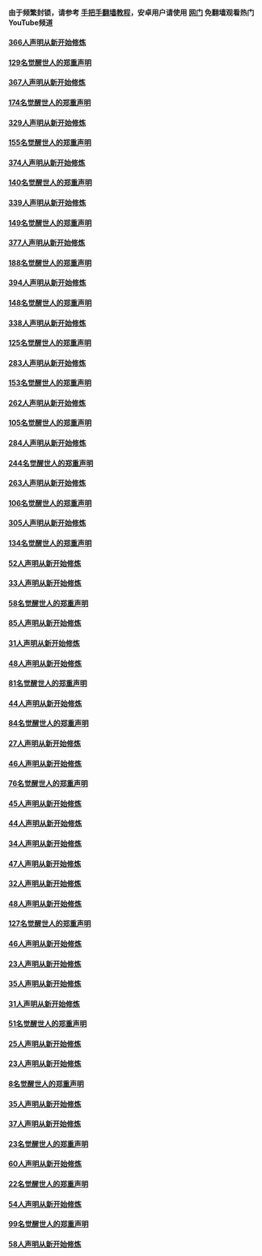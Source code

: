 #### 由于频繁封锁，请参考 [手把手翻墙教程](https://github.com/gfw-breaker/guides/wiki/)，安卓用户请使用 [网门](https://github.com/gfw-breaker/nogfw/blob/master/dl.md?t=06091401) 免翻墙观看热门YouTube频道 

#### [366人声明从新开始修炼](../pages/91/426737.md?t=06091401) 

#### [129名觉醒世人的郑重声明](../pages/91/426736.md?t=06091401) 

#### [367人声明从新开始修炼](../pages/91/426421.md?t=06091401) 

#### [174名觉醒世人的郑重声明](../pages/91/426420.md?t=06091401) 

#### [329人声明从新开始修炼](../pages/91/426139.md?t=06091401) 

#### [155名觉醒世人的郑重声明](../pages/91/426138.md?t=06091401) 

#### [374人声明从新开始修炼](../pages/91/425811.md?t=06091401) 

#### [140名觉醒世人的郑重声明](../pages/91/425810.md?t=06091401) 

#### [339人声明从新开始修炼](../pages/91/425690.md?t=06091401) 

#### [149名觉醒世人的郑重声明](../pages/91/425689.md?t=06091401) 

#### [377人声明从新开始修炼](../pages/91/424867.md?t=06091401) 

#### [188名觉醒世人的郑重声明](../pages/91/424866.md?t=06091401) 

#### [394人声明从新开始修炼](../pages/91/423914.md?t=06091401) 

#### [148名觉醒世人的郑重声明](../pages/91/423913.md?t=06091401) 

#### [338人声明从新开始修炼](../pages/91/423540.md?t=06091401) 

#### [125名觉醒世人的郑重声明](../pages/91/423539.md?t=06091401) 

#### [283人声明从新开始修炼](../pages/91/423296.md?t=06091401) 

#### [153名觉醒世人的郑重声明](../pages/91/423295.md?t=06091401) 

#### [262人声明从新开始修炼](../pages/91/423004.md?t=06091401) 

#### [105名觉醒世人的郑重声明](../pages/91/423003.md?t=06091401) 

#### [284人声明从新开始修炼](../pages/91/422707.md?t=06091401) 

#### [244名觉醒世人的郑重声明](../pages/91/422706.md?t=06091401) 

#### [263人声明从新开始修炼](../pages/91/422553.md?t=06091401) 

#### [106名觉醒世人的郑重声明](../pages/91/422552.md?t=06091401) 

#### [305人声明从新开始修炼](../pages/91/422153.md?t=06091401) 

#### [134名觉醒世人的郑重声明](../pages/91/422152.md?t=06091401) 

#### [52人声明从新开始修炼](../pages/91/421846.md?t=06091401) 

#### [33人声明从新开始修炼](../pages/91/421804.md?t=06091401) 

#### [58名觉醒世人的郑重声明](../pages/91/421845.md?t=06091401) 

#### [85人声明从新开始修炼](../pages/91/421769.md?t=06091401) 

#### [31人声明从新开始修炼](../pages/91/421763.md?t=06091401) 

#### [48人声明从新开始修炼](../pages/91/421605.md?t=06091401) 

#### [81名觉醒世人的郑重声明](../pages/91/421656.md?t=06091401) 

#### [44人声明从新开始修炼](../pages/91/421544.md?t=06091401) 

#### [84名觉醒世人的郑重声明](../pages/91/421543.md?t=06091401) 

#### [27人声明从新开始修炼](../pages/91/421465.md?t=06091401) 

#### [46人声明从新开始修炼](../pages/91/421454.md?t=06091401) 

#### [76名觉醒世人的郑重声明](../pages/91/421453.md?t=06091401) 

#### [45人声明从新开始修炼](../pages/91/421452.md?t=06091401) 

#### [44人声明从新开始修炼](../pages/91/421422.md?t=06091401) 

#### [34人声明从新开始修炼](../pages/91/421322.md?t=06091401) 

#### [47人声明从新开始修炼](../pages/91/421264.md?t=06091401) 

#### [32人声明从新开始修炼](../pages/91/421225.md?t=06091401) 

#### [48人声明从新开始修炼](../pages/91/421202.md?t=06091401) 

#### [127名觉醒世人的郑重声明](../pages/91/421224.md?t=06091401) 

#### [46人声明从新开始修炼](../pages/91/421203.md?t=06091401) 

#### [23人声明从新开始修炼](../pages/91/421138.md?t=06091401) 

#### [35人声明从新开始修炼](../pages/91/421122.md?t=06091401) 

#### [31人声明从新开始修炼](../pages/91/421081.md?t=06091401) 

#### [51名觉醒世人的郑重声明](../pages/91/421080.md?t=06091401) 

#### [25人声明从新开始修炼](../pages/91/421020.md?t=06091401) 

#### [23人声明从新开始修炼](../pages/91/420884.md?t=06091401) 

#### [8名觉醒世人的郑重声明](../pages/91/420883.md?t=06091401) 

#### [35人声明从新开始修炼](../pages/91/420809.md?t=06091401) 

#### [37人声明从新开始修炼](../pages/91/420766.md?t=06091401) 

#### [23名觉醒世人的郑重声明](../pages/91/420765.md?t=06091401) 

#### [60人声明从新开始修炼](../pages/91/420727.md?t=06091401) 

#### [22名觉醒世人的郑重声明](../pages/91/420726.md?t=06091401) 

#### [54人声明从新开始修炼](../pages/91/420529.md?t=06091401) 

#### [99名觉醒世人的郑重声明](../pages/91/420528.md?t=06091401) 

#### [58人声明从新开始修炼](../pages/91/420198.md?t=06091401) 

